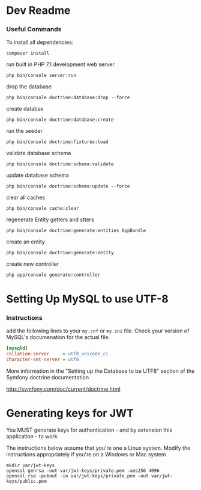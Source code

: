 # Dev Readme

### Useful Commands
To install all dependencies:

```
composer install 
```

run built in PHP 7.1 development web server
```
php bin/console server:run
```

drop the database
```
php bin/console doctrine:database:drop --force
```

create databse
```
php bin/console doctrine:database:create
```

run the seeder
```
php bin/console doctrine:fixtures:load
```

validate database schema
```
php bin/console doctrine:schema:validate
```

update database schema
```
php bin/console doctrine:schema:update --force
```

clear all caches
```
php bin/console cache:clear
```

regenerate Entity getters and stters
```
php bin/console doctrine:generate:entities AppBundle
```

create an entity
```
php bin/console doctrine:generate:entity
```

create new controller
```
php app/console generate:controller
```

# Setting Up MySQL to use UTF-8

### Instructions
add the following lines to your ```my.cnf``` or ```my.ini``` file. Check your version of MySQL's documenation for the actual file.
```ini
[mysqld]
collation-server     = utf8_unicode_ci
character-set-server = utf8           
```

More information in the "Setting up the Database to be UTF8" section of the Symfony doctrine documentation

http://symfony.com/doc/current/doctrine.html

# Generating keys for JWT

You MUST generate keys for authentication - and by extension this application - to work

The instructions below assume that you're one a Linux system. Modify the instructions appropriately if you're on a Windows or Mac system

```
mkdir var/jwt-keys
openssl genrsa -out var/jwt-keys/private.pem -aes256 4096
openssl rsa -pubout -in var/jwt-keys/private.pem -out var/jwt-keys/public.pem
```



